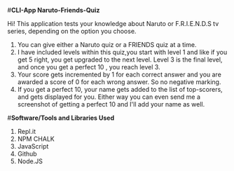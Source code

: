 #**CLI-App Naruto-Friends-Quiz**

Hi! This application tests your knowledge about Naruto or F.R.I.E.N.D.S tv series, depending on the option you choose.

1. You can give either a Naruto quiz or a FRIENDS quiz at a time.
2. I have included levels within this quiz,you start with level 1 and like if you get 5 right, you get upgraded to the next level. Level 3 is the final level, and once you get a perfect 10 , you reach level 3.
3. Your score gets incremented by 1 for each correct answer and you are awarded a score of 0 for each wrong answer. So no negative marking.
4. If you get a perfect 10, your name gets added to the list of top-scorers, and gets displayed for you. Either way you can even send me a screenshot of getting a perfect 10 and I'll add your name as well.

#**Software/Tools and Libraries Used**

1. Repl.it
2. NPM CHALK
3. JavaScript
4. Github
5. Node.JS
